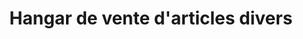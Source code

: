 ---
title: "Hangar de vente d'articles divers"
url: /macenta/hangar-de-vente-darticles-divers/
shop: commodité
---